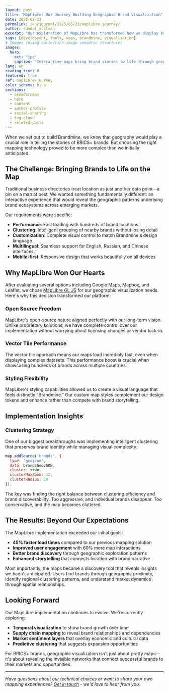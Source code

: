 ```yaml
---
layout: post
title: "MapLibre: Our Journey Building Geographic Brand Visualization"
date: 2025-05-23
permalink: /en/journal/2025/05/23/maplibre-journey/
author: randal_eastman
excerpt: "Our exploration of MapLibre has transformed how we display brands geographically, creating an interactive experience that reveals patterns and connections across BRICS+ markets."
tags: [development, tools, maps, brandmine, visualization]
# Images (using collection-image semantic structure)
images:
  hero:
    ext: "jpg"
    caption: "Interactive maps bring brand stories to life through geographic visualization"
lang: en
reading_time: 8
featured: true
ref: maplibre-journey
color_scheme: blue
sections:
  - breadcrumbs
  - hero
  - content
  - author-profile
  - social-sharing
  - tag-cloud
  - related-posts
---
```


When we set out to build Brandmine, we knew that geography would play a crucial role in telling the stories of BRICS+ brands. But choosing the right mapping technology proved to be more complex than we initially anticipated.

## The Challenge: Bringing Brands to Life on the Map

Traditional business directories treat location as just another data point—a pin on a map at best. We wanted something fundamentally different: an interactive experience that would reveal the geographic patterns underlying brand ecosystems across emerging markets.

Our requirements were specific:
- **Performance**: Fast loading with hundreds of brand locations
- **Clustering**: Intelligent grouping of nearby brands without losing detail
- **Customization**: Complete visual control to match Brandmine's design language
- **Multilingual**: Seamless support for English, Russian, and Chinese interfaces
- **Mobile-first**: Responsive design that works beautifully on all devices

## Why MapLibre Won Our Hearts

After evaluating several options including Google Maps, Mapbox, and Leaflet, we chose [MapLibre GL JS](https://maplibre.org/) for our geographic visualization needs. Here's why this decision transformed our platform:

### Open Source Freedom

MapLibre's open-source nature aligned perfectly with our long-term vision. Unlike proprietary solutions, we have complete control over our implementation without worrying about licensing changes or vendor lock-in.

### Vector Tile Performance

The vector tile approach means our maps load incredibly fast, even when displaying complex datasets. This performance boost is crucial when showcasing hundreds of brands across multiple countries.

### Styling Flexibility

MapLibre's styling capabilities allowed us to create a visual language that feels distinctly "Brandmine." Our custom map styles complement our design tokens and enhance rather than compete with brand storytelling.

## Implementation Insights

### Clustering Strategy

One of our biggest breakthroughs was implementing intelligent clustering that preserves brand identity while managing visual complexity:

```javascript
map.addSource('brands', {
  type: 'geojson',
  data: brandsGeoJSON,
  cluster: true,
  clusterMaxZoom: 12,
  clusterRadius: 50
});
```

The key was finding the right balance between clustering efficiency and brand discoverability. Too aggressive, and individual brands disappear. Too conservative, and the map becomes cluttered.

## The Results: Beyond Our Expectations

The MapLibre implementation exceeded our initial goals:

- **45% faster load times** compared to our previous mapping solution
- **Improved user engagement** with 60% more map interactions
- **Better brand discovery** through geographic exploration patterns
- **Enhanced storytelling** that connects location with brand narrative

Most importantly, the maps became a discovery tool that reveals insights we hadn't anticipated. Users find brands through geographic proximity, identify regional clustering patterns, and understand market dynamics through spatial relationships.

## Looking Forward

Our MapLibre implementation continues to evolve. We're currently exploring:

- **Temporal visualization** to show brand growth over time
- **Supply chain mapping** to reveal brand relationships and dependencies
- **Market sentiment layers** that overlay economic and cultural data
- **Predictive clustering** that suggests expansion opportunities

For BRICS+ brands, geographic visualization isn't just about pretty maps—it's about revealing the invisible networks that connect successful brands to their markets and opportunities.

---

*Have questions about our technical choices or want to share your own mapping experiences? [Get in touch](/en/about/#contact) - we'd love to hear from you.*